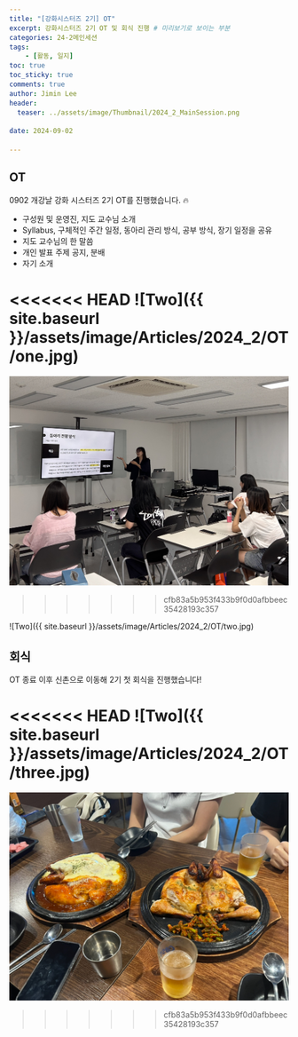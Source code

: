 ```yaml
---
title: "[강화시스터즈 2기] OT"
excerpt: 강화시스터즈 2기 OT 및 회식 진행 # 미리보기로 보이는 부분
categories: 24-2메인세션
tags: 
    - [활동, 일지]
toc: true
toc_sticky: true
comments: true
author: Jimin Lee
header:
  teaser: ../assets/image/Thumbnail/2024_2_MainSession.png

date: 2024-09-02

---
```


## OT

0902 개강날 강화 시스터즈 2기 OT를 진행했습니다. 🔥

- 구성원 및 운영진, 지도 교수님 소개
- Syllabus, 구체적인 주간 일정, 동아리 관리 방식, 공부 방식, 장기 일정을 공유
- 지도 교수님의 한 말씀 
- 개인 발표 주제 공지, 분배
- 자기 소개 

<<<<<<< HEAD
![Two]({{ site.baseurl }}/assets/image/Articles/2024_2/OT/one.jpg)
=======
![img](assets/image/Articles/2024_2/OT/one.jpg)  
>>>>>>> cfb83a5b953f433b9f0d0afbbeec35428193c357

![Two]({{ site.baseurl }}/assets/image/Articles/2024_2/OT/two.jpg)

## 회식  
OT 종료 이후 신촌으로 이동해 2기 첫 회식을 진행했습니다!  

<<<<<<< HEAD
![Two]({{ site.baseurl }}/assets/image/Articles/2024_2/OT/three.jpg)
=======
![img](./assets/image/Articles/2024_2/OT/three.jpg)
>>>>>>> cfb83a5b953f433b9f0d0afbbeec35428193c357
